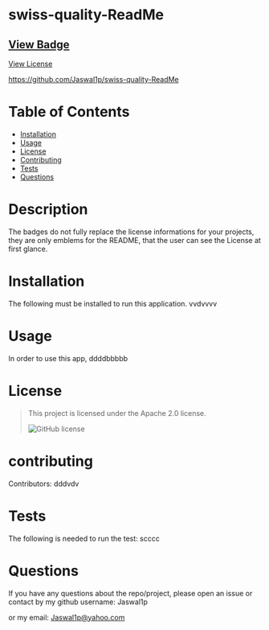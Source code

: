 # swiss-quality-ReadMe
  
  ## [View Badge](![License](https://img.shields.io/badge/License-Apache_2.0-blue.svg)) [View License](https://opensource.org/license/Apache-2.0) 

  https://github.com/Jaswal1p/swiss-quality-ReadMe

  # Table of Contents
  * [Installation](#installation)
  * [Usage](#usage)
  * [License](#license)
  * [Contributing](#contributing)
  * [Tests](#tests)
  * [Questions](#questions)
  
  # Description
  The badges do not fully replace the license informations for your projects, they are only emblems for the README, that the user can see the License at first glance.
  

  # Installation
  The following must be installed to run this application.
  vvdvvvv

  # Usage
  In order to use this app, ddddbbbbb

  # License 
  > This project is licensed under the Apache 2.0 license.
  >
  > ![GitHub license](https://opensource.org/licenses/Apache-2.0)

  # contributing
  Contributors: dddvdv

  # Tests
  The following is needed to run the test: scccc

  # Questions
  If you have any questions about the repo/project, please open an issue or contact by my github username: Jaswal1p 
  
  or my email: Jaswal1p@yahoo.com
  
 